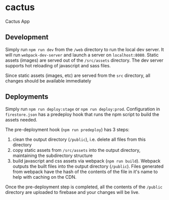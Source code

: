 # cactus
Cactus App

## Development
Simply run `npm run dev` from the `/web` directory to run the local dev server. It will run `webpack-dev-server` and launch a server on `localhost:8080`. Static assets (images) are served out of the `/src/assets` directory. The dev server supports hot reloading of javascript and sass files. 

Since static assets (images, etc) are served from the `src` directory, all changes should be available immediately

## Deployments
Simply run `npm run deploy:stage` or `npm run deploy:prod`. Configuration in `firestore.json` has a predeploy hook that runs the npm script to build the assets needed. 

The pre-deployment hook (`npm run predeploy`) has 3 steps:
1) clean the output directory (`/public`), i.e. delete all files from this directory
2) copy static assets from `/src/assets` into the output directory, maintaining the subdirectory structure
3) build javascript and css assets via webpack (`npm run build`). Webpack outputs the built files into the output directory (`/public`). Files generated from webpack have the hash of the contents of the file in it's name to help with caching on the CDN.     
 
Once the pre-deployment step is completed, all the contents of the `/public` directory are uploaded to firebase and your changes will be live.